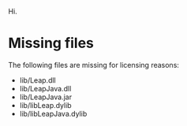 Hi.

# Missing files

The following files are missing for licensing reasons:

* lib/Leap.dll
* lib/LeapJava.dll
* lib/LeapJava.jar
* lib/libLeap.dylib
* lib/libLeapJava.dylib
